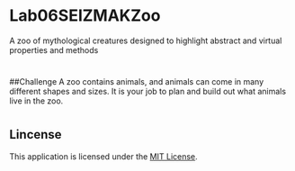 # Lab06SEIZMAKZoo
A zoo of mythological creatures designed to highlight abstract and virtual properties and methods

#
##Challenge
A zoo contains animals, and animals can come in many different shapes and sizes. It is your job to plan and build out what animals live in the zoo.

#
## Lincense
This application is licensed under the [MIT License]().

#
